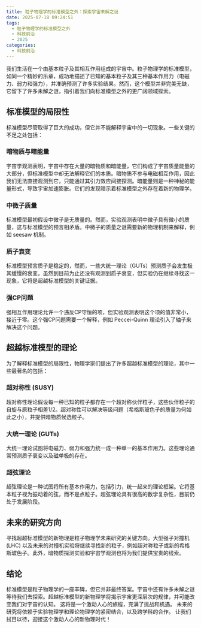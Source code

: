 ```yaml
---
title: 粒子物理学的标准模型之外：探索宇宙未解之谜
date: 2025-07-18 09:24:51
tags:
  - 粒子物理学的标准模型之外
  - 科技前沿
  - 2025
categories:
  - 科技前沿
---
```


我们生活在一个由基本粒子及其相互作用组成的宇宙中。粒子物理学的标准模型，如同一个精妙的乐章，成功地描述了已知的基本粒子及其三种基本作用力（电磁力、弱力和强力），并准确预测了许多实验结果。然而，这个模型并非完美无缺，它留下了许多未解之谜，指引着我们向标准模型之外的更广阔领域探索。

## 标准模型的局限性

标准模型尽管取得了巨大的成功，但它并不能解释宇宙中的一切现象。一些关键的不足之处包括：

### 暗物质与暗能量

宇宙学观测表明，宇宙中存在大量的暗物质和暗能量，它们构成了宇宙质量能量的大部分，但标准模型中却无法解释它们的本质。暗物质不参与电磁相互作用，因此我们无法直接观测到它，只能通过其引力效应间接探测。暗能量则是一种神秘的能量形式，导致宇宙加速膨胀。它们的发现暗示着标准模型之外存在着新的物理学。

### 中微子质量

标准模型最初假设中微子是无质量的。然而，实验观测表明中微子具有微小的质量，这与标准模型的预言相矛盾。中微子的质量之谜需要新的物理机制来解释，例如 seesaw 机制。

### 质子衰变

标准模型预言质子是稳定的，然而，一些大统一理论（GUTs）预测质子会发生极其缓慢的衰变。虽然到目前为止还没有观测到质子衰变，但实验仍在继续寻找这一现象，它将是超越标准模型的关键证据。

### 强CP问题

强相互作用理论允许一个违反CP守恒的项，但实验观测表明这个项的值非常小，接近于零。这个强CP问题需要一个解释，例如 Peccei-Quinn 理论引入了轴子来解决这个问题。

## 超越标准模型的理论

为了解释标准模型的局限性，物理学家们提出了许多超越标准模型的理论，其中一些最著名的包括：

### 超对称性 (SUSY)

超对称性理论假设每一种已知的粒子都存在一个超对称伙伴粒子，这些伙伴粒子的自旋与原粒子相差1/2。超对称性可以解决等级问题（希格斯玻色子的质量为何如此之小），并提供暗物质候选粒子。

### 大统一理论 (GUTs)

大统一理论试图将电磁力、弱力和强力统一成一种单一的基本作用力。这些理论通常预测质子衰变以及磁单极的存在。

### 超弦理论

超弦理论是一种试图将所有基本作用力，包括引力，统一起来的理论框架。它将基本粒子视为振动着的弦，而不是点粒子。超弦理论具有很高的数学复杂性，目前仍处于发展阶段。


##  未来的研究方向

寻找超越标准模型的新物理是粒子物理学未来研究的关键方向。大型强子对撞机 (LHC) 以及未来的对撞机实验将继续寻找新的粒子，例如超对称粒子或新的希格斯玻色子。此外，暗物质探测实验和宇宙学观测也将为我们提供宝贵的线索。

## 结论

标准模型是粒子物理学的一座丰碑，但它并非最终答案。宇宙中还有许多未解之谜等待我们去探索。超越标准模型的新物理学将揭示宇宙更深层次的规律，并可能改变我们对宇宙的认知。 这将是一个激动人心的旅程，充满了挑战和机遇。  未来的研究将依赖于实验物理学和理论物理学的紧密结合，以及跨学科的合作。  让我们拭目以待，迎接这个激动人心的新物理时代！